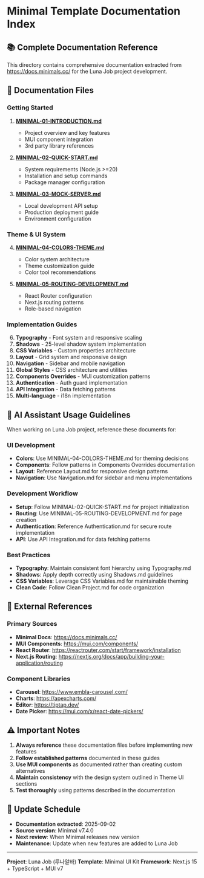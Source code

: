 # Minimal Template Documentation Index

## 📚 Complete Documentation Reference

This directory contains comprehensive documentation extracted from https://docs.minimals.cc/ for the Luna Job project development.

## 📂 Documentation Files

### Getting Started
1. **[MINIMAL-01-INTRODUCTION.md](./MINIMAL-01-INTRODUCTION.md)**
   - Project overview and key features
   - MUI component integration
   - 3rd party library references

2. **[MINIMAL-02-QUICK-START.md](./MINIMAL-02-QUICK-START.md)**
   - System requirements (Node.js >=20)
   - Installation and setup commands
   - Package manager configuration

3. **[MINIMAL-03-MOCK-SERVER.md](./MINIMAL-03-MOCK-SERVER.md)**
   - Local development API setup
   - Production deployment guide
   - Environment configuration

### Theme & UI System
4. **[MINIMAL-04-COLORS-THEME.md](./MINIMAL-04-COLORS-THEME.md)**
   - Color system architecture
   - Theme customization guide
   - Color tool recommendations

5. **[MINIMAL-05-ROUTING-DEVELOPMENT.md](./MINIMAL-05-ROUTING-DEVELOPMENT.md)**
   - React Router configuration
   - Next.js routing patterns
   - Role-based navigation

### Implementation Guides
6. **Typography** - Font system and responsive scaling
7. **Shadows** - 25-level shadow system implementation
8. **CSS Variables** - Custom properties architecture
9. **Layout** - Grid system and responsive design
10. **Navigation** - Sidebar and mobile navigation
11. **Global Styles** - CSS architecture and utilities
12. **Components Overrides** - MUI customization patterns
13. **Authentication** - Auth guard implementation
14. **API Integration** - Data fetching patterns
15. **Multi-language** - i18n implementation

## 🎯 AI Assistant Usage Guidelines

When working on Luna Job project, reference these documents for:

### UI Development
- **Colors**: Use MINIMAL-04-COLORS-THEME.md for theming decisions
- **Components**: Follow patterns in Components Overrides documentation
- **Layout**: Reference Layout.md for responsive design patterns
- **Navigation**: Use Navigation.md for sidebar and menu implementations

### Development Workflow
- **Setup**: Follow MINIMAL-02-QUICK-START.md for project initialization
- **Routing**: Use MINIMAL-05-ROUTING-DEVELOPMENT.md for page creation
- **Authentication**: Reference Authentication.md for secure route implementation
- **API**: Use API Integration.md for data fetching patterns

### Best Practices
- **Typography**: Maintain consistent font hierarchy using Typography.md
- **Shadows**: Apply depth correctly using Shadows.md guidelines
- **CSS Variables**: Leverage CSS Variables.md for maintainable theming
- **Clean Code**: Follow Clean Project.md for code organization

## 🔗 External References

### Primary Sources
- **Minimal Docs**: https://docs.minimals.cc/
- **MUI Components**: https://mui.com/components/
- **React Router**: https://reactrouter.com/start/framework/installation
- **Next.js Routing**: https://nextjs.org/docs/app/building-your-application/routing

### Component Libraries
- **Carousel**: https://www.embla-carousel.com/
- **Charts**: https://apexcharts.com/
- **Editor**: https://tiptap.dev/
- **Date Picker**: https://mui.com/x/react-date-pickers/

## ⚠️ Important Notes

1. **Always reference** these documentation files before implementing new features
2. **Follow established patterns** documented in these guides
3. **Use MUI components** as documented rather than creating custom alternatives
4. **Maintain consistency** with the design system outlined in Theme UI sections
5. **Test thoroughly** using patterns described in the documentation

## 🔄 Update Schedule

- **Documentation extracted**: 2025-09-02
- **Source version**: Minimal v7.4.0
- **Next review**: When Minimal releases new version
- **Maintenance**: Update when new features are added to Luna Job

---
**Project**: Luna Job (루나알바)
**Template**: Minimal UI Kit
**Framework**: Next.js 15 + TypeScript + MUI v7